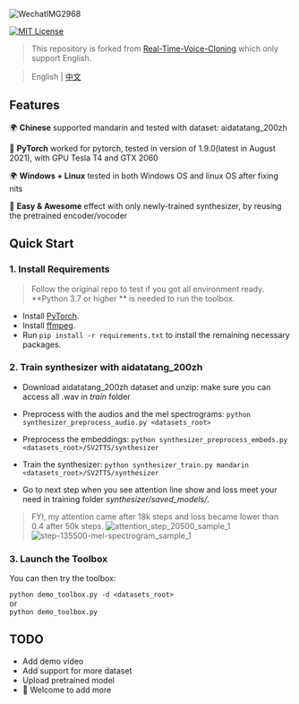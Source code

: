 ![WechatIMG2968](https://user-images.githubusercontent.com/7423248/128490653-f55fefa8-f944-4617-96b8-5cc94f14f8f6.png)

[![MIT License](https://img.shields.io/badge/license-MIT-blue.svg?style=flat)](http://choosealicense.com/licenses/mit/)
> This repository is forked from [Real-Time-Voice-Cloning](https://github.com/CorentinJ/Real-Time-Voice-Cloning) which only support English.

> English | [中文](README-CN.md) 

## Features
🌍 **Chinese** supported mandarin and tested with dataset: aidatatang_200zh

🤩 **PyTorch** worked for pytorch, tested in version of 1.9.0(latest in August 2021), with GPU Tesla T4 and GTX 2060

🌍 **Windows + Linux** tested in both Windows OS and linux OS after fixing nits 

🤩 **Easy & Awesome** effect with only newly-trained synthesizer, by reusing the pretrained encoder/vocoder

## Quick Start

### 1. Install Requirements
> Follow the original repo to test if you got all environment ready.
**Python 3.7 or higher ** is needed to run the toolbox.

* Install [PyTorch](https://pytorch.org/get-started/locally/).
* Install [ffmpeg](https://ffmpeg.org/download.html#get-packages).
* Run `pip install -r requirements.txt` to install the remaining necessary packages.


### 2. Train synthesizer with aidatatang_200zh
* Download aidatatang_200zh dataset and unzip: make sure you can access all .wav in *train* folder
* Preprocess with the audios and the mel spectrograms:
`python synthesizer_preprocess_audio.py <datasets_root>`

* Preprocess the embeddings:
`python synthesizer_preprocess_embeds.py <datasets_root>/SV2TTS/synthesizer`

* Train the synthesizer:
`python synthesizer_train.py mandarin <datasets_root>/SV2TTS/synthesizer`

* Go to next step when you see attention line show and loss meet your need in training folder *synthesizer/saved_models/*. 
> FYI, my attention came after 18k steps and loss became lower than 0.4 after 50k steps.
![attention_step_20500_sample_1](https://user-images.githubusercontent.com/7423248/128587252-f669f05a-f411-4811-8784-222156ea5e9d.png)
![step-135500-mel-spectrogram_sample_1](https://user-images.githubusercontent.com/7423248/128587255-4945faa0-5517-46ea-b173-928eff999330.png)

### 3. Launch the Toolbox
You can then try the toolbox:

`python demo_toolbox.py -d <datasets_root>`  
or  
`python demo_toolbox.py`  

## TODO
- Add demo video
- Add support for more dataset
- Upload pretrained model
- 🙏 Welcome to add more
